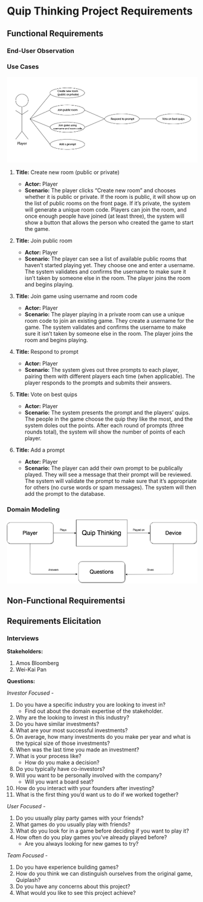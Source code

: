 # Quip Thinking Project Requirements

## Functional Requirements

### End-User Observation

### Use Cases
![Use Case Diagram](images/use-case-diagram.png)
1. **Title:** Create new room (public or private)
    - **Actor:** Player
    - **Scenario:** The player clicks “Create new room” and chooses whether it is public or private. If the room is public, it will show up on the list of public rooms on the front page. If it’s private, the system will generate a unique room code. Players can join the room, and once enough people have joined (at least three), the system will show a button that allows the person who created the game to start the game.

2. **Title:** Join public room
    - **Actor:** Player
    - **Scenario:** The player can see a list of available public rooms that haven’t started playing yet. They choose one and enter a username. The system validates and confirms the username to make sure it isn’t taken by someone else in the room. The player joins the room and begins playing.

3. **Title:** Join game using username and room code
    - **Actor:** Player
    - **Scenario:** The player playing in a private room can use a unique room code to join an existing game. They create a username for the game. The system validates and confirms the username to make sure it isn’t taken by someone else in the room. The player joins the room and begins playing.

4. **Title:** Respond to prompt
    - **Actor:** Player
    - **Scenario:** The system gives out three prompts to each player, pairing them with different players each time (when applicable). The player responds to the prompts and submits their answers.

5. **Title:** Vote on best quips
    - **Actor:** Player
    - **Scenario:** The system presents the prompt and the players’ quips. The people in the game choose the quip they like the most, and the system doles out the points. After each round of prompts (three rounds total), the system will show the number of points of each player.

6. **Title:** Add a prompt
    - **Actor:** Player
    - **Scenario:** The player can add their own prompt to be publically played. They will see a message that their prompt will be reviewed. The system will validate the prompt to make sure that it’s appropriate for others (no curse words or spam messages). The system will then add the prompt to the database.

### Domain Modeling
![Domain Model](images/domain-model.png)

## Non-Functional Requirementsi

## Requirements Elicitation

### Interviews

**Stakeholders:**
1. Amos Bloomberg
2. Wei-Kai Pan

**Questions:**

*Investor Focused -*

1. Do you have a specific industry you are looking to invest in?
    - Find out about the domain expertise of the stakeholder.
2. Why are the looking to invest in this industry?
3. Do you have similar investments?
4. What are your most successful investments? 
5. On average, how many investments do you make per year and what is the typical size of those investments?
6. When was the last time you made an investment?
7. What is your process like?
    - How do you make a decision?
8. Do you typically have co-investors?
9. Will you want to be personally involved with the company?
    - Will you want a board seat?
10. How do you interact with your founders after investing?
11. What is the first thing you’d want us to do if we worked together?

*User Focused -*

1. Do you usually play party games with your friends?
2. What games do you usually play with friends?
3. What do you look for in a game before deciding if you want to play it?
4. How often do you play games you've already played before?
    - Are you always looking for new games to try?

*Team Focused -*

1. Do you have experience building games?
2. How do you think we can distinguish ourselves from the original game, Quiplash?
3. Do you have any concerns about this project?
4. What would you like to see this project achieve?
